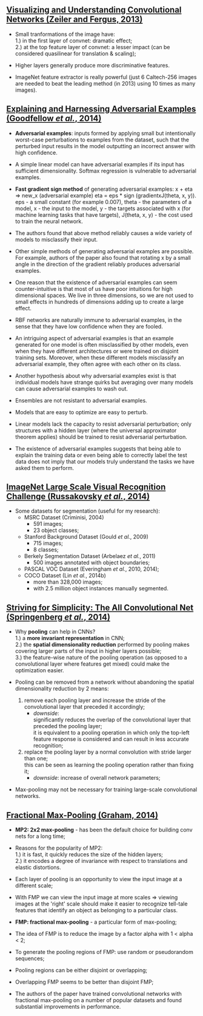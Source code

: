 ## [Visualizing and Understanding Convolutional Networks (Zeiler and Fergus, 2013)](https://arxiv.org/abs/1311.2901)
* Small tranformations of the image have:  
   1.) in the first layer of convnet: dramatic effect;  
   2.) at the top feature layer of convnet: a lesser impact (can be considered quasilinear for translation & scaling);  

* Higher layers generally produce more discriminative features.  

* ImageNet feature extractor is really powerful (just 6 Caltech-256 images are needed to beat the leading method (in 2013) using 10 times as many images).  


## [Explaining and Harnessing Adversarial Examples (Goodfellow _et al._, 2014)](https://arxiv.org/abs/1412.6572) 
* __Adversarial examples__: inputs formed by applying small but intentionally worst-case perturbations to examples from the dataset, such that the perturbed input results in the model outputting an incorrect answer with high confidence.  

* A simple linear model can have adversarial examples if its input has sufficient dimensionality.
  Softmax regression is vulnerable to adversarial examples.

* __Fast gradient sign method__ of generating adversarial examples:
  x + eta => new_x (adversarial example)
  eta = eps * sign (gradientxJ(theta, x, y)).
  eps - a small constant (for example 0.007),
  theta - the parameters of a model,
  x - the input to the model,
  y - the targets associated with x (for machine learning tasks that have targets),
  J(theta, x, y) - the cost used to train the neural network.

* The authors found that above method reliably causes a wide variety of models to misclassify their input.

* Other simple methods of generating adversarial examples are possible. For example, authors of the paper also found that rotating x by a small angle in the direction of the gradient reliably produces adversarial examples.

* One reason that the existence of adversarial examples can seem counter-intuitive is that most of us have poor intuitions for high dimensional spaces. We live in three dimensions, so we are not used to small effects in hundreds of dimensions adding up to create a large effect. 

* RBF networks are naturally immune to adversarial examples, in the sense that they have low confidence when they are fooled.

* An intriguing aspect of adversarial examples is that an example generated for one model is often misclassified by other models, even when they have different architectures or were trained on disjoint training sets. Moreover, when these different models misclassify an adversarial example, they often agree with each other on its class.

* Another hypothesis about why adversarial examples exist is that individual models have strange quirks but averaging over many models can cause adversarial examples to wash out.

* Ensembles are not resistant to adversarial examples.

* Models that are easy to optimize are easy to perturb.

* Linear models lack the capacity to resist adversarial perturbation; only structures with a hidden layer (where the universal approximator theorem applies) should be trained to resist adversarial perturbation.

* The existence of adversarial examples suggests that being able to explain the training data or even being able to correctly label the test data does not imply that our models truly understand the tasks we have asked them to perform.


## [ImageNet Large Scale Visual Recognition Challenge (Russakovsky _et al._, 2014)](https://arxiv.org/abs/1409.0575)
* Some datasets for segmentation (useful for my research):  
    * MSRC Dataset (Criminisi, 2004)  
       - 591 images;  
       - 23 object classes;  
    * Stanford Background Dataset (Gould _et al._, 2009)  
       - 715 images;  
       - 8 classes;  
    * Berkely Segmentation Dataset (Arbelaez _et al._, 2011)  
       - 500 images annotated with object boundaries;  
    * PASCAL VOC Dataset (Everingham _et al._, 2010, 2014);  
    * COCO Dataset (Lin _et al._, 2014b)  
       - more than 328,000 images;  
       - with 2.5 million object instances manually segmented.  


## [Striving for Simplicity: The All Convolutional Net (Springenberg _et al._, 2014)](https://arxiv.org/abs/1412.6806)
* Why __pooling__ can help in CNNs?  
  1.) a __more invariant representation__ in CNN;  
  2.) the __spatial dimensionality reduction__ performed by pooling makes covering larger parts of the input in higher layers possible;  
  3.) the feature-wise nature of the pooling operation (as opposed to a convolutional layer where features get mixed) could make the optimization easier.  

* Pooling can be removed from a network without abandoning the spatial dimensionality reduction by 2 means:  
    1. remove each pooling layer and increase the stride of the convolutional layer that preceded it accordingly;  
       * _downside_:  
       significantly reduces the overlap of the convolutional layer that preceded the pooling layer;  
       it is equivalent to a pooling operation in which only the top-left feature response is considered and can result in less accurate recognition;  
    2. replace the pooling layer by a normal convolution with stride larger than one;  
      this can be seen as learning the pooling operation rather than fixing it;  
       * _downside_: increase of overall network parameters;  

* Max-pooling may not be necessary for training large-scale convolutional networks.  


## [Fractional Max-Pooling (Graham, 2014)](https://arxiv.org/abs/1412.6071)
* __MP2: 2x2 max-pooling__ - has been the default choice for building conv nets for a long time;
* Reasons for the popularity of MP2:  
  1.) it is fast, it quickly reduces the size of the hidden layers;  
  2.) it encodes a degree of invariance with respect to translations and elastic distortions.  

* Each layer of pooling is an opportunity to view the input image at a different scale;  
* With FMP we can view the input image at more scales => viewing images at the 'right' scale should make it easier to recognize tell-tale features that identify an object as belonging to a particular class.  

* __FMP: fractional max-pooling__ - a particular form of max-pooling;  
* The idea of FMP is to reduce the image by a factor alpha with 1 < alpha < 2;  
* To generate the pooling regions of FMP: use random or pseudorandom sequences;  
* Pooling regions can be either disjoint or overlapping;  
* Overlapping FMP seems to be better than disjoint FMP;  
* The authors of the paper have trained convolutional networks with fractional max-pooling on a number of popular datasets and found substantial improvements in performance.   

